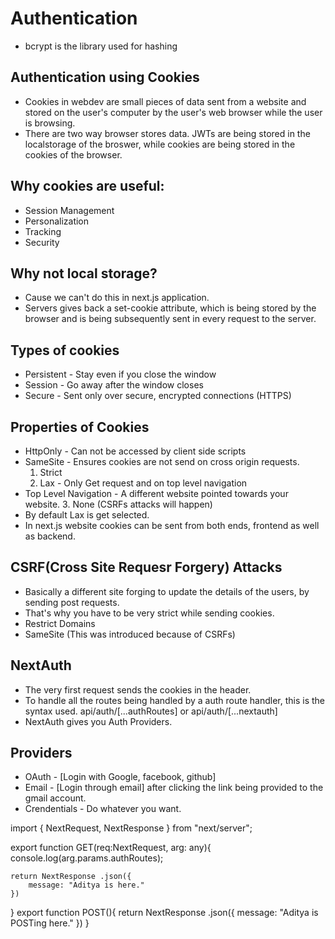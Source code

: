 # Authentication
- bcrypt is the library used for hashing

## Authentication using Cookies  

- Cookies in webdev are small pieces of data sent from a website and stored on the user's computer by the user's web browser while the user is browsing.
- There are two way browser stores data. 
JWTs are being stored in the localstorage of the broswer, while cookies are being stored in the cookies of the browser.

## Why cookies are useful: 
- Session Management   
- Personalization 
- Tracking
- Security
  
## Why not local storage?
- Cause we can't do this in next.js application.
- Servers gives back a set-cookie attribute, which is being stored by the browser and is being subsequently sent in every request to the server. 

## Types of cookies
- Persistent - Stay even if you close the window
- Session - Go away after the window closes
- Secure - Sent only over secure, encrypted connections (HTTPS)

## Properties of Cookies
- HttpOnly - Can not be accessed by client side scripts
- SameSite - Ensures cookies are not send on cross origin requests.
    1. Strict 
    2. Lax - Only Get request and on top level navigation
- Top Level Navigation - A different website pointed towards your website.
    3. None (CSRFs attacks will happen)
- By default Lax is get selected.
- In next.js website cookies can be sent from both ends, frontend as well as backend.  

## CSRF(Cross Site Requesr Forgery) Attacks
- Basically a different site forging to update the details of the users, by sending post requests.
- That's why you have to be very strict while sending cookies.
- Restrict Domains
- SameSite (This was introduced because of CSRFs)

## NextAuth
- The very first request sends the cookies in the header. 
- To handle all the routes being handled by a auth route handler, this is the syntax used. 
api/auth/[...authRoutes] or api/auth/[...nextauth]
- NextAuth gives you Auth Providers.

## Providers
- OAuth - [Login with Google, facebook, github]
- Email - [Login through email] after clicking the link being provided to the gmail account. 
- Crendentials - Do whatever you want. 

import { NextRequest, NextResponse } from "next/server";

export function GET(req:NextRequest, arg: any){
    console.log(arg.params.authRoutes);
    
    return NextResponse .json({
        message: "Aditya is here."
    })
}
export function POST(){
    return NextResponse .json({
        message: "Aditya is POSTing here."
    })
}